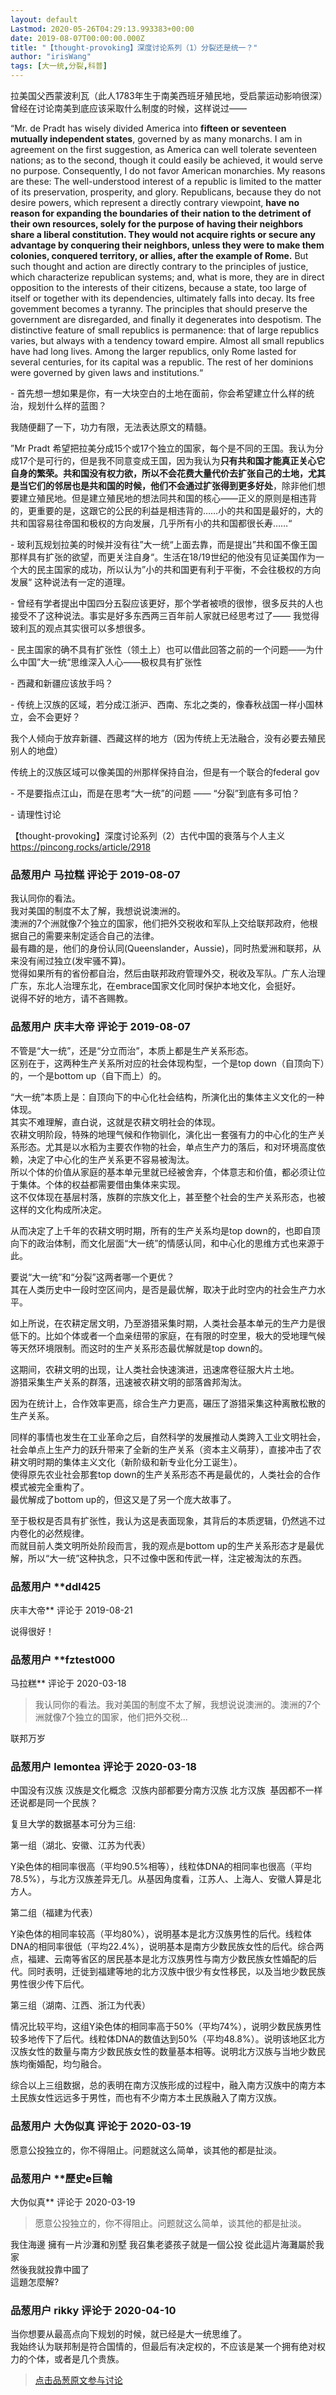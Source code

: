 ```yaml
---
layout: default
Lastmod: 2020-05-26T04:29:13.993383+00:00
date: 2019-08-07T00:00:00.000Z
title: "【thought-provoking】深度讨论系列（1）分裂还是统一？"
author: "irisWang"
tags: [大一统,分裂,科普]
---
```


拉美国父西蒙波利瓦（此人1783年生于南美西班牙殖民地，受启蒙运动影响很深）曾经在讨论南美到底应该采取什么制度的时候，这样说过——  
  
  
“Mr. de Pradt has wisely divided America into **fifteen or seventeen mutually independent states**, governed by as many monarchs. I am in agreement on the first suggestion, as America can well tolerate seventeen nations; as to the second, though it could easily be achieved, it would serve no purpose. Consequently, I do not favor American monarchies. My reasons are these: The well-understood interest of a republic is limited to the matter of its preservation, prosperity, and glory. Republicans, because they do not desire powers, which represent a directly contrary viewpoint, **have no reason for expanding the boundaries of their nation to the detriment of their own resources, solely for the purpose of having their neighbors share a liberal constitution. They would not acquire rights or secure any advantage by conquering their neighbors, unless they were to make them colonies, conquered territory, or allies, after the example of Rome.** But such thought and action are directly contrary to the principles of justice, which characterize republican systems; and, what is more, they are in direct opposition to the interests of their citizens, because a state, too large of itself or together with its dependencies, ultimately falls into decay. Its free govemment becomes a tyranny. The principles that should preserve the government are disregarded, and finally it degenerates into despotism. The distinctive feature of small republics is permanence: that of large republics varies, but always with a tendency toward empire. Almost all small republics have had long lives. Among the larger republics, only Rome lasted for several centuries, for its capital was a republic. The rest of her dominions were governed by given laws and institutions.“  
  
  
\- 首先想一想如果是你，有一大块空白的土地在面前，你会希望建立什么样的统治，规划什么样的蓝图？  
  
  
我随便翻了一下，功力有限，无法表达原文的精髓。  
  
  
”Mr Pradt 希望把拉美分成15个或17个独立的国家，每个是不同的王国。我认为分成17个是可行的，但是我不同意变成王国，因为我认为**只有共和国才能真正关心它自身的繁荣。共和国没有权力欲，所以不会花费大量代价去扩张自己的土地，尤其是当它们的邻居也是共和国的时候，他们不会通过扩张得到更多好处**，除非他们想要建立殖民地。但是建立殖民地的想法同共和国的核心——正义的原则是相违背的，更重要的是，这跟它的公民的利益是相违背的……小的共和国是最好的，大的共和国容易往帝国和极权的方向发展，几乎所有小的共和国都很长寿……“  
  
  
\- 玻利瓦规划拉美的时候并没有往”大一统“上面去靠，而是提出”共和国不像王国那样具有扩张的欲望，而更关注自身“。生活在18/19世纪的他没有见证美国作为一个大的民主国家的成功，所以认为”小的共和国更有利于平衡，不会往极权的方向发展“ 这种说法有一定的道理。  
  
  
\- 曾经有学者提出中国四分五裂应该更好，那个学者被喷的很惨，很多反共的人也接受不了这种说法。事实是好多东西两三百年前人家就已经思考过了—— 我觉得玻利瓦的观点其实很可以多想很多。  
  
\- 民主国家的确不具有扩张性（领土上）也可以借此回答之前的一个问题——为什么中国”大一统“思维深入人心——极权具有扩张性  
  
  
\- 西藏和新疆应该放手吗？  
  
  
\- 传统上汉族的区域，若分成江浙沪、西南、东北之类的，像春秋战国一样小国林立，会不会更好？  
  
  
我个人倾向于放弃新疆、西藏这样的地方（因为传统上无法融合，没有必要去殖民别人的地盘）  
  
传统上的汉族区域可以像美国的州那样保持自治，但是有一个联合的federal gov  
  
\- 不是要指点江山，而是在思考“大一统”的问题 —— “分裂”到底有多可怕？  
  
\- 请理性讨论  
  
【thought-provoking】深度讨论系列（2）古代中国的衰落与个人主义  
https://pincong.rocks/article/2918

            
### 品葱用户 **马拉糕** 评论于 2019-08-07
        
我认同你的看法。  
我对美国的制度不太了解，我想说说澳洲的。  
澳洲的7个洲就像7个独立的国家，他们把外交税收和军队上交给联邦政府，他根据自己的需要来制定适合自己的法律。  
最有趣的是，他们的身份认同(Queenslander，Aussie)，同时热爱洲和联邦，从来没有闹过独立(发牢骚不算)。  
觉得如果所有的省份都自治，然后由联邦政府管理外交，税收及军队。广东人治理广东，东北人治理东北，在embrace国家文化同时保护本地文化，会挺好。  
说得不好的地方，请不吝赐教。
        


            
### 品葱用户 **庆丰大帝** 评论于 2019-08-07
        
不管是“大一统”，还是“分立而治”，本质上都是生产关系形态。  
区别在于，这两种生产关系所对应的社会体现构型，一个是top down（自顶向下）的，一个是bottom up（自下而上）的。  
  
“大一统”本质上是：自顶向下的中心化社会结构，所演化出的集体主义文化的一种体现。  
其实不难理解，直白说，这就是农耕文明社会的体现。  
农耕文明阶段，特殊的地理气候和作物驯化，演化出一套强有力的中心化的生产关系形态。尤其是以水稻为主要农作物的社会，单点生产力的落后，和对环境高度依赖，决定了中心化的生产关系更不容易被淘汰。  
所以个体的价值从家庭的基本单元里就已经被舍弃，个体意志和价值，都必须让位于集体。个体的权益都需要借由集体来实现。  
这不仅体现在基层村落，族群的宗族文化上，甚至整个社会的生产关系形态，也被这样的文化构成所决定。  
  
从而决定了上千年的农耕文明时期，所有的生产关系均是top down的，也即自顶向下的政治体制，而文化层面“大一统”的情感认同，和中心化的思维方式也来源于此。  
  
要说“大一统”和“分裂”这两者哪一个更优？  
其在人类历史中一段时空区间内，是否是最优解，取决于此时空内的社会生产力水平。  
  
如上所说，在农耕定居文明，乃至游猎采集时期，人类社会基本单元的生产力是很低下的。比如个体或者一个血亲纽带的家庭，在有限的时空里，极大的受地理气候等天然环境限制。而这时的生产关系形态最优解就是top down的。  
  
这期间，农耕文明的出现，让人类社会快速演进，迅速席卷征服大片土地。  
游猎采集生产关系的群落，迅速被农耕文明的部落酋邦淘汰。  
  
因为在统计上，合作效率更高，综合生产力更高，碾压了游猎采集这种离散松散的生产关系。  
  
同样的事情也发生在工业革命之后，自然科学的发展推动人类跨入工业文明社会，社会单点上生产力的跃升带来了全新的生产关系（资本主义萌芽），直接冲击了农耕文明时期的集体主义文化（新阶级和新专业化分工诞生）。  
使得原先农业社会那套top down的生产关系形态不再是最优的，人类社会的合作模式被完全重构了。  
最优解成了bottom up的，但这又是了另一个庞大故事了。  
  
至于极权是否具有扩张性，我认为这是表面现象，其背后的本质逻辑，仍然逃不过内卷化的必然规律。  
而就目前人类文明所处阶段而言，我的观点是bottom up的生产关系形态才是最优解，所以“大一统”这种执念，只不过像中医和传武一样，注定被淘汰的东西。
        


            
### 品葱用户 **ddl425 
庆丰大帝** 评论于 2019-08-21
        
说得很好！
        


            
### 品葱用户 **fztest000 
马拉糕** 评论于 2020-03-18
        
> 我认同你的看法。我对美国的制度不太了解，我想说说澳洲的。澳洲的7个洲就像7个独立的国家，他们把外交税...

联邦万岁
        


            
### 品葱用户 **lemontea** 评论于 2020-03-18
        
中国没有汉族 汉族是文化概念  汉族内部都要分南方汉族 北方汉族  基因都不一样  还说都是同一个民族？  
  
复旦大学的数据基本可分为三组:  
  
第一组（湖北、安徽、江苏为代表）  
  
Y染色体的相同率很高（平均90.5%相等），线粒体DNA的相同率也很高（平均78.5%），与北方汉族差异无几。从基因角度看，江苏人、上海人、安徽人算是北方人。  
  
第二组（福建为代表）  
  
Y染色体的相同率较高（平均80%），说明基本是北方汉族男性的后代。线粒体DNA的相同率很低（平均22.4%），说明基本是南方少数民族女性的后代。综合两点，福建、云南等省区的居民基本是北方汉族男性与南方少数民族女性婚配的后代。同时表明，迁徙到福建等地的北方汉族中很少有女性移民，以及当地少数民族男性很少传下后代。  
  
第三组（湖南、江西、浙江为代表）  
  
情况比较平均，这组Y染色体的相同率高于50%（平均74%），说明少数民族男性较多地传下了后代。线粒体DNA的数值达到50%（平均48.8%）。说明该地区北方汉族女性的数量与南方少数民族女性的数量基本相等。说明北方汉族与当地少数民族均衡婚配，均匀融合。  
  
综合以上三组数据，总的表明在南方汉族形成的过程中，融入南方汉族中的南方本土民族女性远远多于男性，而也有不少南方本土民族融入了南方汉族。
        


            
### 品葱用户 **大伪似真** 评论于 2020-03-19
        
愿意公投独立的，你不得阻止。问题就这么简单，谈其他的都是扯淡。
        


            
### 品葱用户 **歷史e巨輪 
大伪似真** 评论于 2020-03-19
        
> 愿意公投独立的，你不得阻止。问题就这么简单，谈其他的都是扯淡。

  
我住海邊 擁有一片沙灘和別墅 我召集老婆孩子就是一個公投 從此這片海灘屬於我家  
然後我就投靠中國了  
這題怎麼解?
        


            
### 品葱用户 **rikky** 评论于 2020-04-10
        
当你想要从最高点向下规划的时候，就已经是大一统思维了。  
我始终认为联邦制是符合国情的，但最后有决定权的，不应该是某一个拥有绝对权力的个体，或者是几个贵族。
        






> [点击品葱原文参与讨论](https://pincong.rocks/article/2899)

